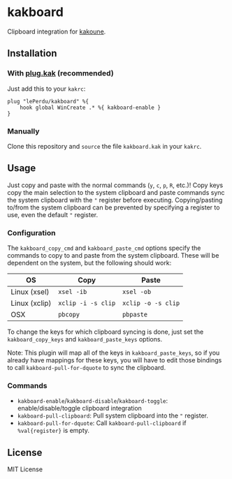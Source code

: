 # kakboard

Clipboard integration for [kakoune](https://kakoune.org).


## Installation

### With [plug.kak](https://github.com/andreyorst/plug.kak) (recommended)

Just add this to your `kakrc`:
```
plug "lePerdu/kakboard" %{
    hook global WinCreate .* %{ kakboard-enable }
}
```

### Manually

Clone this repository and `source` the file `kakboard.kak` in your `kakrc`.


## Usage

Just copy and paste with the normal commands (`y`, `c`, `p`, `R`, etc.)! Copy
keys copy the main selection to the system clipboard and paste commands sync the
system clipboard with the `"` register before executing. Copying/pasting to/from
the system clipboard can be prevented by specifying a register to use, even the
default `"` register.

### Configuration

The `kakboard_copy_cmd` and `kakboard_paste_cmd` options specify the commands to
copy to and paste from the system clipboard. These will be dependent on the
system, but the following should work:

| OS            | Copy               | Paste              |
| ------------- | ------------------ | ------------------ |
| Linux (xsel)  | `xsel -ib`         | `xsel -ob`         |
| Linux (xclip) | `xclip -i -s clip` | `xclip -o -s clip` |
| OSX           | `pbcopy`           | `pbpaste`          |

To change the keys for which clipboard syncing is done, just set the
`kakboard_copy_keys` and `kakboard_paste_keys` options.

Note: This plugin will map all of the keys in `kakboard_paste_keys`, so if you
already have mappings for these keys, you will have to edit those bindings to
call `kakboard-pull-for-dquote` to sync the clipboard.

### Commands

- `kakboard-enable`/`kakboard-disable`/`kakboard-toggle`: enable/disable/toggle
  clipboard integration
- `kakboard-pull-clipboard`: Pull system clipboard into the `"` register.
- `kakboard-pull-for-dquote`: Call `kakboard-pull-clipboard` if
  `%val{register}` is empty.


## License

MIT License
